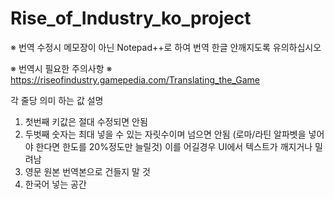 # Rise_of_Industry_ko_project


※ 번역 수정시 메모장이 아닌 Notepad++로 하여 번역 한글 안깨지도록 유의하십시오

※ 번역시 필요한 주의사항 ※
https://riseofindustry.gamepedia.com/Translating_the_Game

각 줄당 의미 하는 값 설명
1) 첫번째 키값은 절대 수정되면 안됨
2) 두벗째 숫자는 최대 넣을 수 있는 자릿수이며 넘으면 안됨
   (로마/라틴 알파벳을 넣어야 한다면 한도를 20%정도만 늘릴것)
   이를 어길경우 UI에서 텍스트가 깨지거나 밀려남
3) 영문 원본 번역본으로 건들지 말 것
4) 한국어 넣는 공간
